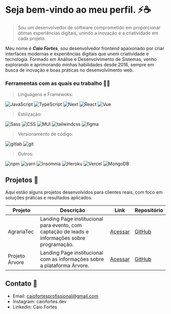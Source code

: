 # Seja bem-vindo ao meu perfil. ⚡☕

> Sou um desenvolvedor de software comprometido em proporcionar ótimas experiências digitais, unindo a inovação e a criatividade em cada projeto.

Meu nome é ***Caio Fortes***, sou desenvolvedor frontend apaixonado por criar interfaces modernas e experiências digitais que unem criatividade e tecnologia. Formado em Análise e Desenvolvimento de Sistemas, venho explorando e aprimorando minhas habilidades desde 2016, sempre em busca de inovação e boas práticas no desenvolvimento web. 

<h3>Ferramentas com as quais eu trabalho 👨‍💻 </h3>

> Linguagens e Framewoks:

<p>
 <img alt="JavaScript" src="https://img.shields.io/badge/-JavaScript-F7DF1E?style=flat-square&logo=JavaScript&logoColor=white" />
 <img alt="TypeScript" src="https://img.shields.io/badge/-TypeScript-007ACC?style=flat-square&logo=typescript&logoColor=white" />
 <img alt="Next" src="https://img.shields.io/badge/-Next.js-grey?logo=Next.js" />
 <img alt="React" src="https://img.shields.io/badge/-React-45b8d8?style=flat-square&logo=react&logoColor=white" />
 <img alt="Vue" src="https://img.shields.io/badge/-Vue-grey?style=flat-square&logo=Vue.js" />
</p>

> Estilização:

<p>
  <img alt="Sass" src="https://img.shields.io/badge/-Sass-CC6699?style=flat-square&logo=sass&logoColor=white" />
  <img alt="CSS" src="https://img.shields.io/badge/-CSS-663399?style=flat-square&logo=css&logoColor=white" />
  <img alt="MUI" src="https://img.shields.io/badge/-MUI-007FFF?style=flat-square&logo=MUI&logoColor=white" />
  <img alt="tailwindcss" src="https://img.shields.io/badge/-Tailwind-007FFF?style=flat-square&logo=tailwindcss&logoColor=white" />
  <img alt="figma" src="https://img.shields.io/badge/-Figma-F24E1E?style=flat-square&logo=figma&logoColor=white" />
</p>

> Versionamento de código:

<p>
  <img alt="gitlab" src="https://img.shields.io/badge/-GitLab-F05032?style=flat-square&logo=gitlab&logoColor=white" />
  <img alt="git" src="https://img.shields.io/badge/-Git-F05032?style=flat-square&logo=git&logoColor=white" />
</p>

> Outros:

<p>
  <img alt="npm" src="https://img.shields.io/badge/-NPM-CB3837?style=flat-square&logo=npm&logoColor=white" />
  <img alt="yarn" src="https://img.shields.io/badge/-yarn-2C8EBB?style=flat-square&logo=yarn&logoColor=white" />
  <img alt="Insomnia" src="https://img.shields.io/badge/-Insomnia-5849BE?style=flat-square&logo=insomnia&logoColor=white" />
  <img alt="Heroku" src="https://img.shields.io/badge/-Heroku-430098?style=flat-square&logo=heroku&logoColor=white" />
  <img alt="Vercel" src="https://img.shields.io/badge/-Vercel-000000?style=flat-square&logo=vercel&logoColor=white" />
  <img alt="MongoDB" src="https://img.shields.io/badge/-MongoDB-13aa52?style=flat-square&logo=mongodb&logoColor=white" />
</p>


## Projetos 🚀

Aqui estão alguns projetos desenvolvidos para clientes reais, com foco em soluções práticas e resultados aplicados.  

| Projeto | Descrição | Link | Repositório |
| ------- | --------- | ---- | ---- |
| AgrariaTec | Landing Page institucional para evento, com captação de leads e informações sobre programação. | [Acessar](https://agrariatec.com.br/) | [GitHub](https://github.com/seurepo)
| Projeto Árvore | Landing Page institucional com as informações sobre a plataforma Árvore. | [Acessar](https://arvore-gray.vercel.app/) | [GitHub](https://github.com/seurepo)


## Contato 🔗
- Email: caiofortesprofissional@gmail.com
- Instagram: caiofortes.dev
- Linkedin: Caio Fortes


